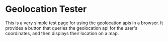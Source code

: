 # Geolocation Tester

This is a very simple test page for using the geolocation apis in a browser. It provides a button that queries 
the geolocation api for the user's coordinates, and then displays their location on a map. 

